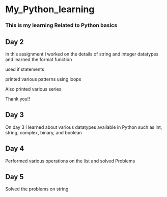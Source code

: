 # My_Python_learning

<H3>This is my learning Related to Python basics</H3>

<H2>Day 2</H2>

In this assignment I worked on the details of string and integer datatypes and learned the format function

used if statements

printed various patterns using loops

Also printed various series

Thank you!!


<H2>Day 3</H2>

On day 3 I learned about various datatypes available in Python such as int, string, complex, binary, and boolean 

<H2>Day 4</H2>

Performed various operations on the list and solved Problems

<H2>Day 5</H2>

Solved the problems on string
